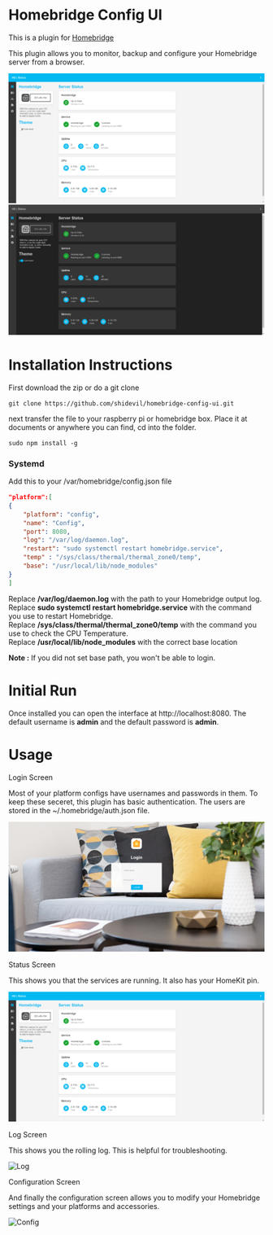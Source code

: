# Homebridge Config UI

This is a plugin for [Homebridge](https://github.com/nfarina/homebridge)

This plugin allows you to monitor, backup and configure your Homebridge server from a browser.

![Status](status.png)
![Status](status_dark.png)

# Installation Instructions

First download the zip or do a git clone
```git clone
git clone https://github.com/shidevil/homebridge-config-ui.git
```

next transfer the file to your raspberry pi or homebridge box. Place it at documents or anywhere you can find, cd into the folder.
```install
sudo npm install -g 
```

### Systemd

Add this to your /var/homebridge/config.json file
```JSON
"platform":[
{
    "platform": "config",
    "name": "Config",
    "port": 8080,
    "log": "/var/log/daemon.log",
    "restart": "sudo systemctl restart homebridge.service",
    "temp" : "/sys/class/thermal/thermal_zone0/temp",
    "base": "/usr/local/lib/node_modules"
}
]
```

Replace <b>/var/log/daemon.log</b> with the path to your Homebridge output log.<br />
Replace <b>sudo systemctl restart homebridge.service</b> with the command you use to restart Homebridge.<br />
Replace <b>/sys/class/thermal/thermal_zone0/temp</b> with the command you use to check the CPU Temperature.<br />
Replace <b>/usr/local/lib/node_modules</b> with the correct base location

<b>Note :</b> If you did not set base path, you won't be able to login.

# Initial Run

Once installed you can open the interface at http://localhost:8080. The default username is <b>admin</b> and the default password is <b>admin</b>.

# Usage

Login Screen

Most of your platform configs have usernames and passwords in them. To keep these seceret, this plugin has basic authentication. The users are stored in the ~/.homebridge/auth.json file.

![Login](login.png)

Status Screen

This shows you that the services are running. It also has your HomeKit pin.

![Status](status.png)

Log Screen

This shows you the rolling log. This is helpful for troubleshooting.

![Log](log.png)

Configuration Screen

And finally the configuration screen allows you to modify your Homebridge settings and your platforms and accessories.

![Config](config.png)
